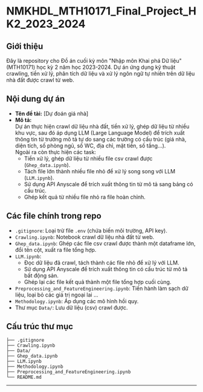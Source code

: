 # NMKHDL_MTH10171_Final_Project_HK2_2023_2024

## Giới thiệu

Đây là repository cho Đồ án cuối kỳ môn "Nhập môn Khai phá Dữ liệu" (MTH10171) học kỳ 2 năm học 2023-2024. Dự án ứng dụng kỹ thuật crawling, tiền xử lý, phân tích dữ liệu và xử lý ngôn ngữ tự nhiên trên dữ liệu nhà đất được crawl từ web.

## Nội dung dự án

- **Tên đề tài:** [Dự đoán giá nhà]
- **Mô tả:**  
  Dự án thực hiện crawl dữ liệu nhà đất, tiền xử lý, ghép dữ liệu từ nhiều khu vực, sau đó áp dụng LLM (Large Language Model) để trích xuất thông tin từ trường mô tả tự do sang các trường có cấu trúc (giá nhà, diện tích, số phòng ngủ, số WC, địa chỉ, mặt tiền, số tầng...).  
  Ngoài ra còn thực hiện các task:
  - Tiền xử lý, ghép dữ liệu từ nhiều file csv crawl được (`Ghep_data.ipynb`).
  - Tách file lớn thành nhiều file nhỏ để xử lý song song với LLM (`LLM.ipynb`).
  - Sử dụng API Anyscale để trích xuất thông tin từ mô tả sang bảng có cấu trúc.
  - Ghép kết quả từ nhiều file nhỏ ra file hoàn chỉnh.

## Các file chính trong repo

- `.gitignore`: Loại trừ file `.env` (chứa biến môi trường, API key).
- `Crawling.ipynb`: Notebook crawl dữ liệu nhà đất từ web.
- `Ghep_data.ipynb`: Ghép các file csv crawl được thành một dataframe lớn, đổi tên cột, xuất ra file tổng hợp.
- `LLM.ipynb`: 
  - Đọc dữ liệu đã crawl, tách thành các file nhỏ để xử lý với LLM.
  - Sử dụng API Anyscale để trích xuất thông tin có cấu trúc từ mô tả bất động sản.
  - Ghép lại các file kết quả thành một file tổng hợp cuối cùng.
- `Preprocessing_and_FeatureEngineering.ipynb`: Tiến hành làm sạch dữ liệu, loại bỏ các giá trị ngoại lai ...
- `Methodology.ipynb`: Áp dụng các mô hình hồi quy.
- Thư mục `Data/`: Lưu dữ liệu (csv) crawl được.

## Cấu trúc thư mục

```
├── .gitignore
├── Crawling.ipynb
├── Data/
├── Ghep_data.ipynb
├── LLM.ipynb
├── Methodology.ipynb
├── Preprocessing_and_FeatureEngineering.ipynb
└── README.md
```
---
